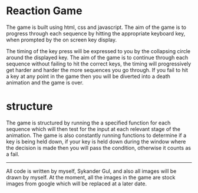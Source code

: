 # Reaction Game

The game is built using html, css and javascript. The aim of the game is to progress through each sequence by hitting the appropriate keyboard key, when prompted by the on screen key display.

The timing of the key press will be expressed to you by the collapsing circle around the displayed key. The aim of the game is to continue through each sequence without failing to hit the correct keys, the timing will progressively get harder and harder the more sequences you go through. If you fail to hit a key at any point in the game then you will be diverted into a death animation and the game is over.

# structure

The game is structured by running the a specified function for each sequence which will then test for the input at each relevant stage of the animation. The game is also constantly running functions to determine if a key is being held down, if your key is held down during the window where the decision is made then you will pass the condition, otherwise it counts as a fail.

-------------------

All code is written by myself, Sykander Gul, and also all images will be drawn by myself. At the moment, all the images in the game are stock images from google which will be replaced at a later date.
